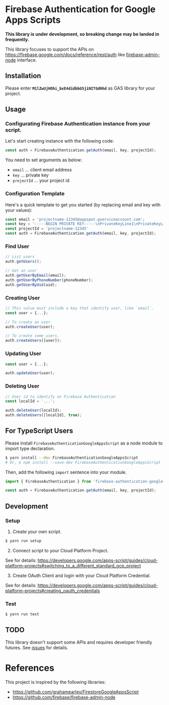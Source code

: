 # Firebase Authentication for Google Apps Scripts

**This library is under development, so breaking change may be landed in frequently.**

This library focuses to support the APIs on https://firebase.google.com/docs/reference/rest/auth like [firebase-admin-node](https://github.com/firebase/firebase-admin-node) interface.

## Installation

Please enter **`M1lZwUjHOhi_bxE4didbbG5jiNITGdNhd`** as GAS library for your project.

## Usage

### Configurating Firebase Authentication instance from your script.

Let's start creating instance with the following code:

``` js
const auth = FirebaseAuthentication.getAuth(email, key, projectId);
```

You need to set arguments as below:
- `email` … client email address
- `key` … private key
- `projectId` … your project id

### Configuration Template

Here's a quick template to get you started (by replacing email and key with your values):

``` js
const email = 'projectname-12345@appspot.gserviceaccount.com';
const key = '-----BEGIN PRIVATE KEY-----\nPrivateKeyLine1\nPrivateKeyLine2\nPrivateKeyLineN\n-----END PRIVATE KEY-----';
const projectId = 'projectname-12345'
const auth = FirebaseAuthentication.getAuth(email, key, projectId);
```

### Find User

``` js
// List users
auth.getUsers();

// Get an user
auth.getUserByEmail(email);
auth.getUserByPhoneNumber(phoneNumber);
auth.getUserByUid(uid);
```

### Creating User

``` js
// This value must include a key that identify user, like `email`.
const user = {...};

// To create an user.
auth.createUser(user);

// To create some users.
auth.createUsers([user]);
```

### Updating User

``` js
const user = {...};

auth.updateUser(user);
```

### Deleting User
``` js
// User id to identify on Firebase Authentication
const localId = '...';

auth.deleteUser(localId);
auth.deleteUsers([localId], true);
```

## For TypeScript Users

Please install `FirebaseAuthenticationGoogleAppsScript` as a node module to import type declaration.

``` sh
$ yarn install --dev FirebaseAuthenticationGoogleAppsScript
# Or, $ npm install --save-dev FirebaseAuthenticationGoogleAppsScript
```

Then, add the following `import` sentence into your module.

``` ts
import { FirebaseAuthentication } from 'firebase-authentication-google-apps-script';

const auth = FirebaseAuthentication.getAuth(email, key, projectId);
```

## Development
### Setup

1. Create your own script.

``` sh
$ yarn run setup
```

2. Connect script to your Cloud Platform Project.

See for details: https://developers.google.com/apps-script/guides/cloud-platform-projects#switching_to_a_different_standard_gcp_project

3. Create OAuth Client and login with your Cloud Platform Credential.

See for details: https://developers.google.com/apps-script/guides/cloud-platform-projects#creating_oauth_credentials

### Test

``` sh
$ yarn run test
```

## TODO

This library doesn't support some APIs and requires developer friendly futures.
See [issues](https://github.com/tricknotes/FirebaseAuthenticationGoogleAppsScript/issues) for details. 

# References

This project is inspired by the following libraries:
- https://github.com/grahamearley/FirestoreGoogleAppsScript
- https://github.com/firebase/firebase-admin-node
